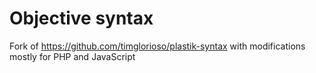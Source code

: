 # Objective syntax

Fork of https://github.com/timglorioso/plastik-syntax with modifications mostly for PHP and JavaScript
